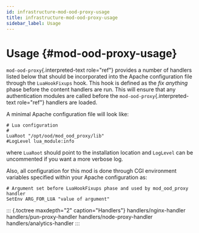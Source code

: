 ```yaml
---
id: infrastructure-mod-ood-proxy-usage
title: infrastructure-mod-ood-proxy-usage
sidebar_label: Usage
---
```

Usage {#mod-ood-proxy-usage}
=====

`mod-ood-proxy`{.interpreted-text role="ref"} provides a number of
handlers listed below that should be incorporated into the Apache
configuration file through the `LuaHookFixups` hook. This hook is
defined as the *fix anything* phase before the content handlers are run.
This will ensure that any authentication modules are called before the
`mod-ood-proxy`{.interpreted-text role="ref"} handlers are loaded.

A minimal Apache configuration file will look like:

``` {.apache}
# Lua configuration
#
LuaRoot "/opt/ood/mod_ood_proxy/lib"
#LogLevel lua_module:info
```

where `LuaRoot` should point to the installation location and `LogLevel`
can be uncommented if you want a more verbose log.

Also, all configuration for this mod is done through CGI environment
variables specified within your Apache configuration as:

``` {.apache}
# Argument set before LuaHookFixups phase and used by mod_ood_proxy handler
SetEnv ARG_FOR_LUA "value of argument"
```

::: {.toctree maxdepth="2" caption="Handlers"}
handlers/nginx-handler handlers/pun-proxy-handler
handlers/node-proxy-handler handlers/analytics-handler
:::
